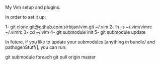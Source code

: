 My Vim setup and plugins.

In order to set it up:

1- git clone git@github.com:sirbijan/vim.git ~/.vim
2- ln -s ~/.vim/vimrc ~/.vimrc
3- cd ~/.vim
4- git submodule init
5- git submodule update

In future, if you like to update your submodules [anything in bundle/ and pathogenStuff/], you can run:

git submodule foreach git pull origin master
